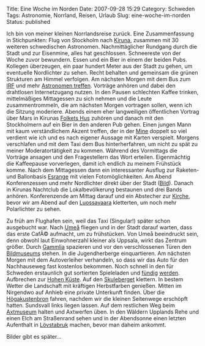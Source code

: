 Title: Eine Woche im Norden
Date: 2007-09-28 15:29
Category: Schweden
Tags: Astronomie, Norrland, Reisen, Urlaub
Slug: eine-woche-im-norden
Status: published

Ich bin von meiner kleinen Norrlandsreise zurück. Eine Zusammenfassung
in Stichpunkten: Flug von Stockholm nach
[Kiruna](http://de.wikipedia.org/wiki/Kiruna), zusammen mit 30 weiteren
schwedischen Astronomen. Nachmittäglicher Rundgang durch die Stadt und
zur Eisenmine, alles hat geschlossen. Schneereste von der Woche zuvor
bewundern. Essen und ein Bier in einem der beiden Pubs. Kollegen
überzeugen, ein paar hundert Meter aus der Stadt zu gehen, um eventuelle
Nordlichter zu sehen. Recht behalten und gemeinsam die grünen Strukturen
am Himmel verfolgen. Am nächsten Morgen mit dem Bus zum
[IRF](http://www.irf.se/Offices/Kiruna/) und mehr [Astronomen
treffen](http://www.rymd.org). Vorträge anhören und dabei den drahtlosen
Internetzugang nutzen. In den Pausen schlechten Kaffee trinken,
mittelmäßiges Mittagessen zu sich nehmen und die Leute zusammentrommeln,
die am nächsten Morgen vortragen sollen, wenn ich die Sitzung moderiere.
Abends einem eher langweiligen öffentlichen Vortrag über Mars in Kirunas
[Folkets Hus](http://de.wikipedia.org/wiki/Folkets_Hus) zuhören und
danach mit den Stockholmern auf ein Bier in den anderen Pub gehen. Einen
jungen Mann mit kaum verständlichem Akzent treffen, der in der
[Mine](http://www.lkab.com/) doppelt so viel verdient wie ich und es
nach eigener Aussage mit Karten verspielt. Morgens verschlafen und mit
dem Taxi dem Bus hinterherfahren, um nicht zu spät zu meiner
Moderatortätigkeit zu kommen. Während des Vormittags die Vorträge
ansagen und den Fragestellern das Wort erteilen. Eigenmächtig die
Kaffeepause vorverlegen, damit ich endlich zu meinem Frühstück komme.
Nach dem Mittagessen dann ein interessanter Ausflug zur Raketen- und
Ballonbasis [Esrange](http://www.ssc.se/?id=5997) mit vielen
Fotomöglichkeiten. Am Abend Konferenzessen und mehr Nordlichter direkt
über der Stadt
([Bild](http://www.fiket.de/2007/09/23/norrsken-oever-kiruna/)). Danach
in Kirunas Nachtclub die Lokalbevölkerung bestaunen und drei Bands
anhören. Konferenzende am Mittag darauf und ein Abstecher zur
[Kirche](http://de.wikipedia.org/wiki/Kiruna_kyrka), bevor wir am Abend
auf den [Luossavaara](http://de.wikipedia.org/wiki/Luossavaara)
kletterten, um noch mehr Polarlichter zu sehen.

Zu früh am Flughafen sein, weil das Taxi (Singular!) später schon
ausgebucht war. Nach [Umeå](http://de.wikipedia.org/wiki/Ume%C3%A5)
fliegen und in der Stadt darauf warten, dass das erste CafÃ© aufmacht,
um zu frühstücken. Von Umeå beeindruckt sein, denn obwohl laut
Einwohnerzahl kleiner als Uppsala, wirkt das Zentrum größer. Durch
[Gammlia](http://sv.wikipedia.org/wiki/Gammlia) spazieren und vor den
verschlossenen Türen den
[Bildmuseums](http://sv.wikipedia.org/wiki/Bildmuseet) stehen. In die
Jugendherberge einquartieren. Am nächsten Morgen mit dem Autoverleiher
verhandeln, so dass wir das Auto für den Nachhauseweg fast kostenlos
bekommen. Noch schnell in den für Schweden erstaunlich gut sortierten
Spieleladen und
[fündig](http://de.wikipedia.org/wiki/Thurn_und_Taxis_(Spiel))
[werden](http://de.wikipedia.org/wiki/Crimson_Skies). Aufbrechen zur
[Hohen Küste](http://de.wikipedia.org/wiki/H%C3%B6ga_Kusten). Auf den
[Skuleberget](http://sv.wikipedia.org/wiki/Skuleberget) klettern. In
bestem Wetter die Landschaft mit kräftigen Herbstfarben genießen. Mitten
im Nirgendwo auf Anhieb eine private Unterkunft finden. Über die
[Högakustenbron](http://de.wikipedia.org/wiki/H%C3%B6gakustenbr%C3%BCcke)
fahren, nachdem wir die kleinen Seitenwege erschöpft hatten. Sundsvall
links liegen lassen. Auf dem restlichen Weg beim
[Axtmuseum](http://www.gransfors.com/htm_sve/yxmuseum/index.html) halten
und Axtwerfen üben. In den Wäldern Upplands Rehe und einen Elch am
Straßenrand sehen und in der Abendsonne einen letzten Aufenthalt in
[Lövstabruk](http://sv.wikipedia.org/wiki/L%C3%B6vstabruk) machen, bevor
man daheim ankommt.

Bilder gibt es später…

